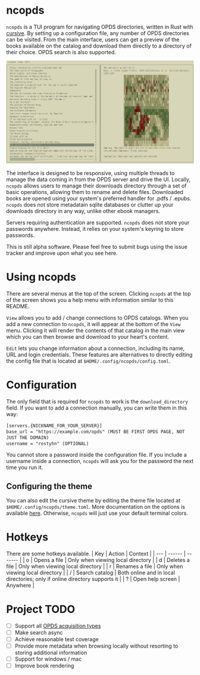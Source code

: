 # ncopds 
`ncopds` is a TUI program for navigating OPDS directories, written in Rust with [cursive](https://github.com/gyscos/cursive). By setting up a configuration file, any number of OPDS directories can be visited. From the main interface, users can get a preview of the books available on the catalog and download them directly to a directory of their choice. OPDS search is also supported.

<p align="center">
    <img src="ncopds.png" width="1000"/>
</p>

The interface is designed to be responsive, using multiple threads to manage the data coming in from the OPDS server and drive the UI. Locally, `ncopds` allows users to manage their downloads directory through a set of basic operations, allowing them to rename and delete files. Downloaded books are opened using your system's preferred handler for .pdfs / .epubs. `ncopds` does not store metadatain sqlite databases or clutter up your downloads directory in any way, unlike other ebook managers. 

Servers requiring authentication are supported. `ncopds` does not store your passwords anywhere. Instead, it relies on your system's keyring to store passwords.

This is still alpha software. Please feel free to submit bugs using the issue tracker and improve upon what you see here.

# Using ncopds
There are several menus at the top of the screen. Clicking `ncopds` at the top of the screen shows you a help menu with information similar to this README.

`View` allows you to add / change connections to OPDS catalogs. When you add a new connection to `ncopds`, it will appear at the bottom of the `View` menu. Clicking it will render the contents of that catalog in the main view which you can then browse and download to your heart's content.

`Edit` lets you change information about a connection, including its name, URL and login credentials. These features are alternatives to directly editing the config file that is located at `$HOME/.config/ncopds/config.toml`.

# Configuration
The only field that is required for `ncopds` to work is the `download_directory` field. If you want to add a connection manually, you can write them in this way:
```
[servers.{NICKNAME_FOR_YOUR_SERVER}]
base_url = "https://example.com/opds" (MUST BE FIRST OPDS PAGE, NOT JUST THE DOMAIN)
username = "rostyhn" (OPTIONAL)
```
You cannot store a password inside the configuration file. If you include a username inside a connection, `ncopds` will ask you for the password the next time you run it.

## Configuring the theme 
You can also edit the cursive theme by editing the theme file located at `$HOME/.config/ncopds/theme.toml`. More documentation on the options is available [here](https://docs.rs/cursive/latest/cursive/theme/index.html). Otherwise, `ncopds` will just use your default terminal colors.

# Hotkeys
There are some hotkeys available.
| Key | Action | Context |
| --- | ------ | ------- |
| o   | Opens a file | Only when viewing local directory |
| d   | Deletes a file | Only when viewing local directory |
| r   | Renames a file | Only when viewing local directory |
| /   | Search catalog | Both online and in local directories; only if online directory supports it |
| ?   | Open help screen | Anywhere |

# Project TODO
- [ ] Support all [OPDS acquisition types](https://opds-spec.org/2011/06/19/understanding-acquisition-links/)
- [ ] Make search async
- [ ] Achieve reasonable test coverage
- [ ] Provide more metadata when browsing locally without resorting to storing additional information
- [ ] Support for windows / mac
- [ ] Improve book rendering
